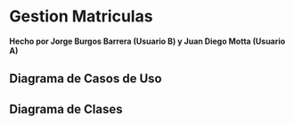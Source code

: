 # Gestion Matriculas

**Hecho por Jorge Burgos Barrera (Usuario B) y Juan Diego Motta (Usuario A)**
## Diagrama de Casos de Uso
## Diagrama de Clases

